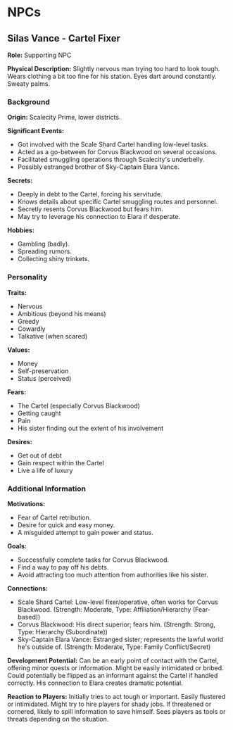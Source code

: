 # NPCs

## Silas Vance - Cartel Fixer

**Role:** Supporting NPC

**Physical Description:** Slightly nervous man trying too hard to look tough. Wears clothing a bit too fine for his station. Eyes dart around constantly. Sweaty palms.

### Background

**Origin:** Scalecity Prime, lower districts.

**Significant Events:**
- Got involved with the Scale Shard Cartel handling low-level tasks.
- Acted as a go-between for Corvus Blackwood on several occasions.
- Facilitated smuggling operations through Scalecity's underbelly.
- Possibly estranged brother of Sky-Captain Elara Vance.

**Secrets:**
- Deeply in debt to the Cartel, forcing his servitude.
- Knows details about specific Cartel smuggling routes and personnel.
- Secretly resents Corvus Blackwood but fears him.
- May try to leverage his connection to Elara if desperate.

**Hobbies:**
- Gambling (badly).
- Spreading rumors.
- Collecting shiny trinkets.

### Personality

**Traits:**
- Nervous
- Ambitious (beyond his means)
- Greedy
- Cowardly
- Talkative (when scared)

**Values:**
- Money
- Self-preservation
- Status (perceived)

**Fears:**
- The Cartel (especially Corvus Blackwood)
- Getting caught
- Pain
- His sister finding out the extent of his involvement

**Desires:**
- Get out of debt
- Gain respect within the Cartel
- Live a life of luxury

### Additional Information

**Motivations:**
- Fear of Cartel retribution.
- Desire for quick and easy money.
- A misguided attempt to gain power and status.

**Goals:**
- Successfully complete tasks for Corvus Blackwood.
- Find a way to pay off his debts.
- Avoid attracting too much attention from authorities like his sister.

**Connections:**
- Scale Shard Cartel: Low-level fixer/operative, often works for Corvus Blackwood. (Strength: Moderate, Type: Affiliation/Hierarchy (Fear-based))
- Corvus Blackwood: His direct superior; fears him. (Strength: Strong, Type: Hierarchy (Subordinate))
- Sky-Captain Elara Vance: Estranged sister; represents the lawful world he's outside of. (Strength: Moderate, Type: Family Conflict/Secret)

**Development Potential:** Can be an early point of contact with the Cartel, offering minor quests or information. Might be easily intimidated or bribed. Could potentially be flipped as an informant against the Cartel if handled correctly. His connection to Elara creates dramatic potential.

**Reaction to Players:** Initially tries to act tough or important. Easily flustered or intimidated. Might try to hire players for shady jobs. If threatened or cornered, likely to spill information to save himself. Sees players as tools or threats depending on the situation.
